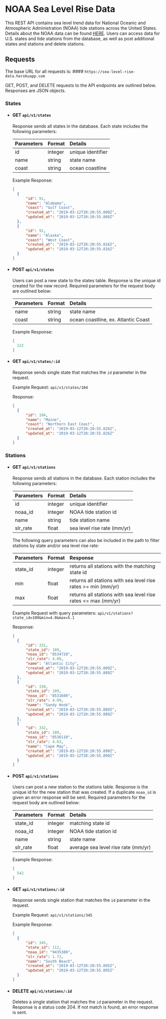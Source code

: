 # NOAA Sea Level Rise Data
This REST API contains sea level trend data for National Oceanic and Atmospheric Administration (NOAA) tide stations across the United States. Details about the NOAA data can be found [HERE](https://tidesandcurrents.noaa.gov/sltrends/sltrends_us.html). Users can access data for U.S. states and tide stations from the database, as well as post additional states and stations and delete stations.

## Requests
The base URL for all requests is: #### `https://sea-level-rise-data.herokuapp.com`

GET, POST, and DELETE requests to the API endpoints are outlined below. Responses are JSON objects.

### States

* #### GET `api/v1/states`
  Response sends all states in the database. Each state includes the following parameters:
  
  | Parameters | Format  | Details           |
  | :----------|:--------|:------------------|
  | id         | integer | unique identifier |
  | name       | string  | state name        |
  | coast      | string  | ocean coastline   |
  
  Example Response:
  ```json
  [
    {
        "id": 91,
        "name": "Alabama",
        "coast": "Gulf Coast",
        "created_at": "2019-03-12T20:20:55.808Z",
        "updated_at": "2019-03-12T20:20:55.808Z"
    },
    {
        "id": 92,
        "name": "Alaska",
        "coast": "West Coast",
        "created_at": "2019-03-12T20:20:55.816Z",
        "updated_at": "2019-03-12T20:20:55.816Z"
    }
  ]
  ```
  
* #### POST `api/v1/states`
  Users can post a new state to the states table. Response is the unique id created for the new record. Required parameters for the request body are outlined below:
  
  | Parameters | Format  | Details                             |
  | :----------|:--------|:------------------------------------|
  | name       | string  | state name                          |
  | coast      | string  | ocean coastline, ex. Atlantic Coast |
  
  Example Response:
  ```json
  [
    122
  ]
  ```
  
* #### GET `api/v1/states/:id`
  Response sends single state that matches the `id` parameter in the request.
  
  Example Request: `api/v1/states/104`
  
  Response:
  ```json
  [
    {
        "id": 104,
        "name": "Maine",
        "coast": "Northern East Coast",
        "created_at": "2019-03-12T20:20:55.826Z",
        "updated_at": "2019-03-12T20:20:55.826Z"
    }
  ]
  ```
  
### Stations

* #### GET `api/v1/stations`
  Response sends all stations in the database. Each station includes the following parameters:
  
  | Parameters | Format  | Details                     |
  | :----------|:--------|:----------------------------|
  | id         | integer | unique identifier           |
  | noaa_id    | integer | NOAA tide station id        |
  | name       | string  | tide station name           |
  | slr_rate   | float   | sea level rise rate (mm/yr) |
  
  The following query parameters can also be included in the path to filter stations by state and/or sea level rise rate:
  
  | Parameters | Format  | Response                                                      |
  | :----------|:--------|:--------------------------------------------------------------|
  | state_id   | integer | returns all stations with the matching state id               |
  | min        | float   | returns all stations with sea level rise rates >= min (mm/yr) |
  | max        | float   | returns all stations with sea level rise rates <= max (mm/yr) |
  
  Example Request with query parameters: `api/v1/stations?state_id=109&min=4.0&max=5.1`
  
  Response:
  ```json
  [
    {
        "id": 331,
        "state_id": 109,
        "noaa_id": "8534720",
        "slr_rate": 4.09,
        "name": "Atlantic City",
        "created_at": "2019-03-12T20:20:55.889Z",
        "updated_at": "2019-03-12T20:20:55.889Z"
    },
    {
        "id": 330,
        "state_id": 109,
        "noaa_id": "8531680",
        "slr_rate": 4.09,
        "name": "Sandy Hook",
        "created_at": "2019-03-12T20:20:55.889Z",
        "updated_at": "2019-03-12T20:20:55.889Z"
    },
    {
        "id": 332,
        "state_id": 109,
        "noaa_id": "8536110",
        "slr_rate": 4.63,
        "name": "Cape May",
        "created_at": "2019-03-12T20:20:55.890Z",
        "updated_at": "2019-03-12T20:20:55.890Z"
    }
  ]
  ```
  
* #### POST `api/v1/stations`
  Users can post a new station to the stations table. Response is the unique id for the new station that was created. If a duplicate `noaa_id` is given an error response will be sent. Required parameters for the request body are outlined below:
  
  | Parameters | Format  | Details                             |
  | :----------|:--------|:------------------------------------|
  | state_id   | integer | matching state id                   |
  | noaa_id    | integer | NOAA tide station id                |
  | name       | string  | state name                          |
  | slr_rate   | float   | average sea level rise rate (mm/yr) |
  
  Example Response:
  ```json
  [
    542
  ]
  ```
  
* #### GET `api/v1/stations/:id`
  Response sends single station that matches the `id` parameter in the request.
  
  Example Request: `api/v1/stations/345`
  
  Example Response:
  ```json
  [
    {
        "id": 345,
        "state_id": 112,
        "noaa_id": "9435380",
        "slr_rate": 1.72,
        "name": "South Beach",
        "created_at": "2019-03-12T20:20:55.895Z",
        "updated_at": "2019-03-12T20:20:55.895Z"
    }
  ]
  ```

* #### DELETE `api/v1/stations/:id`
  Deletes a single station that matches the `id` parameter in the request. Response is a status code 204. If not match is found, an error response is sent.
